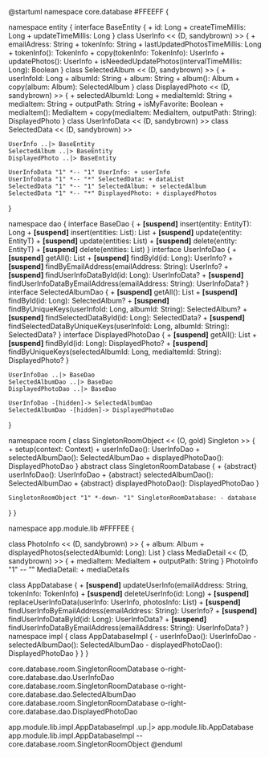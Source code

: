 @startuml
namespace core.database #FFEEFF {

  namespace entity {
    interface BaseEntity {
      + id: Long
      + createTimeMillis: Long
      + updateTimeMillis: Long
    }
    class UserInfo << (D, sandybrown) >> {
      + emailAdress: String
      + tokenInfo: String
      + lastUpdatedPhotosTimeMillis: Long
      + tokenInfo(): TokenInfo
      + copy(tokenInfo: TokenInfo): UserInfo
      + updatePhotos(): UserInfo
      + isNeededUpdatePhotos(intervalTimeMillis: Long): Boolean
    }
    class SelectedAlbum << (D, sandybrown) >> {
      + userInfoId: Long
      + albumId: String
      + album: String
      + album(): Album
      + copy(album: Album): SelectedAlbum
    }
    class DisplayedPhoto << (D, sandybrown) >> {
      + selectedAlbumId: Long
      + mediaItemId: String
      + mediaItem: String
      + outputPath: String
      + isMyFavorite: Boolean
      + mediaItem(): MediaItem
      + copy(mediaItem: MediaItem, outputPath: String): DisplayedPhoto
    }
    class UserInfoData << (D, sandybrown) >>
    class SelectedData << (D, sandybrown) >>

    UserInfo ..|> BaseEntity
    SelectedAlbum ..|> BaseEntity
    DisplayedPhoto ..|> BaseEntity

    UserInfoData "1" *-- "1" UserInfo: + userInfo
    UserInfoData "1" *-- "*" SelectedData: + dataList 
    SelectedData "1" *-- "1" SelectedAlbum: + selectedAlbum
    SelectedData "1" *-- "*" DisplayedPhoto: + displayedPhotos
  }

  namespace dao {
    interface BaseDao<EntityT> {
      + <B>[suspend]</B> insert(entity: EntityT): Long
      + <B>[suspend]</B> insert(entities: List<EntityT>): List<Long>
      + <B>[suspend]</B> update(entity: EntityT)
      + <B>[suspend]</B> update(entities: List<EntityT>)
      + <B>[suspend]</B> delete(entity: EntityT)
      + <B>[suspend]</B> delete(entities: List<EntityT>)
    }
    interface UserInfoDao {
      + <B>[suspend]</B> getAll(): List<UserInfo>
      + <B>[suspend]</B> findById(id: Long): UserInfo?
      + <B>[suspend]</B> findByEmailAddress(emailAddress: String): UserInfo?
      + <B>[suspend]</B> findUserInfoDataById(id: Long): UserInfoData?
      + <B>[suspend]</B> findUserInfoDataByEmailAddress(emailAddress: String): UserInfoData?
    }
    interface SelectedAlbumDao {
      + <B>[suspend]</B> getAll(): List<SelectedAlbum>
      + <B>[suspend]</B> findById(id: Long): SelectedAlbum?
      + <B>[suspend]</B> findByUniqueKeys(userInfoId: Long, albumId: String): SelectedAlbum?
      + <B>[suspend]</B> findSelectedDataById(id: Long): SelectedData?
      + <B>[suspend]</B> findSelectedDataByUniqueKeys(userInfoId: Long, albumId: String): SelectedData?
    }
    interface DisplayedPhotoDao {
      + <B>[suspend]</B> getAll(): List<DisplayedPhoto>
      + <B>[suspend]</B> findById(id: Long): DisplayedPhoto?
      + <B>[suspend]</B> findByUniqueKeys(selectedAlbumId: Long, mediaItemId: String): DisplayedPhoto?
    }

    UserInfoDao ..|> BaseDao
    SelectedAlbumDao ..|> BaseDao
    DisplayedPhotoDao ..|> BaseDao

    UserInfoDao -[hidden]-> SelectedAlbumDao
    SelectedAlbumDao -[hidden]-> DisplayedPhotoDao
  }

  namespace room {
    class SingletonRoomObject << (O, gold) Singleton >> {
      + setup(context: Context)
      + userInfoDao(): UserInfoDao
      + selectedAlbumDao(): SelectedAlbumDao
      + displayedPhotoDao(): DisplayedPhotoDao
    }
    abstract class SingletonRoomDatabase {
      + {abstract} userInfoDao(): UserInfoDao
      + {abstract} selectedAlbumDao(): SelectedAlbumDao
      + {abstract} displayedPhotoDao(): DisplayedPhotoDao
    }

    SingletonRoomObject "1" *-down- "1" SingletonRoomDatabase: - database
  }
}

namespace app.module.lib #FFFFEE {

  class PhotoInfo << (D, sandybrown) >> {
    + album: Album
    + displayedPhotos(selectedAlbumId: Long): List<DisplayedPhoto>
  }
  class MediaDetail << (D, sandybrown) >> {
    + mediaItem: MediaItem
    + outputPath: String
  }
  PhotoInfo "1" *-- "*" MediaDetail: + mediaDetails

  class AppDatabase {
    + <B>[suspend]</B> updateUserInfo(emailAddress: String, tokenInfo: TokenInfo)
    + <B>[suspend]</B> deleteUserInfo(id: Long)
    + <B>[suspend]</B> replaceUserInfoData(userInfo: UserInfo, photosInfo: List<PhotoInfo>)
    + <B>[suspend]</B> findUserInfoByEmailAddress(emailAddress: String): UserInfo?
    + <B>[suspend]</B> findUserInfoDataById(id: Long): UserInfoData?
    + <B>[suspend]</B> findUserInfoDataByEmailAddress(emailAddress: String): UserInfoData?
  }
  namespace impl {
    class AppDatabaseImpl {
      - userInfoDao(): UserInfoDao
      - selectedAlbumDao(): SelectedAlbumDao
      - displayedPhotoDao(): DisplayedPhotoDao
    }
  }
}

core.database.room.SingletonRoomDatabase o-right- core.database.dao.UserInfoDao
core.database.room.SingletonRoomDatabase o-right- core.database.dao.SelectedAlbumDao
core.database.room.SingletonRoomDatabase o-right- core.database.dao.DisplayedPhotoDao

app.module.lib.impl.AppDatabaseImpl .up.|> app.module.lib.AppDatabase
app.module.lib.impl.AppDatabaseImpl -- core.database.room.SingletonRoomObject
@enduml